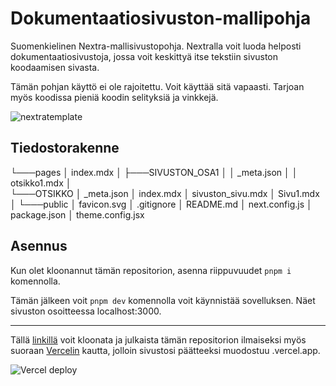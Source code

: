 # Dokumentaatiosivuston-mallipohja

Suomenkielinen Nextra-mallisivustopohja. Nextralla voit luoda helposti dokumentaatiosivustoja, jossa voit keskittyä itse tekstiin sivuston koodaamisen sivasta.

Tämän pohjan käyttö ei ole rajoitettu. Voit käyttää sitä vapaasti. Tarjoan myös koodissa pieniä koodin selityksiä ja vinkkejä.

![nextratemplate](https://github.com/imtone1/Dokumentaatiosivuston-mallipohja/assets/88165529/7ffc9893-e4f8-4fd7-b78c-04f34e1e0164)

## Tiedostorakenne

└───pages
    │   index.mdx
    │
    ├───SIVUSTON_OSA1
    │   │   _meta.json
    │   │   otsikko1.mdx
    │   
    └───OTSIKKO
        │   _meta.json
        │   index.mdx
        │   sivuston_sivu.mdx
        │   Sivu1.mdx
│
└───public
    │   favicon.svg
│   .gitignore
│   README.md
│   next.config.js
│   package.json
│   theme.config.jsx

## Asennus

Kun olet kloonannut tämän repositorion, asenna riippuvuudet `pnpm i` komennolla.

Tämän jälkeen voit `pnpm dev` komennolla voit käynnistää sovelluksen. Näet sivuston osoitteessa localhost:3000.

---

Tällä [linkillä](https://vercel.com/new/clone?s=https%3A%2F%2Fgithub.com%2Fimtone1%2FDokumentaatiosivuston-mallipohja&showOptionalTeamCreation=false) voit kloonata ja julkaista tämän repositorion ilmaiseksi myös suoraan [Vercelin](https://vercel.com/home) kautta, jolloin sivustosi päätteeksi muodostuu .vercel.app. 


![Vercel deploy](https://github.com/imtone1/Dokumentaatiosivuston-mallipohja/assets/88165529/c160a22d-687d-4a6d-aba2-736030266175)
